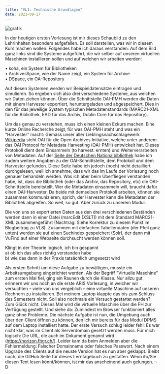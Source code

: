 ```yaml
---
title: "VL1: Technische Grundlagen"
date: 2021-09-17
---
```


![grafik](https://user-images.githubusercontent.com/90787878/133682181-b836dfb1-2e35-4bd6-83f3-ee5ece34b670.png)

In der heutigen ersten Vorlesung ist mir dieses Schaubild zu den Lehrinhalten besonders aufgefallen. Es soll darstellen, was wir in diesem Kurs machen wollen. Folgendes habe ich daraus verstanden:
Auf dem Bild ganz links sind die Systeme aufgeführt, die wir selber auf unseren virtuellen Maschinen installieren sollen und auf welchen wir arbeiten werden:

•	koha, ein System für Bibliotheken <br>
•	ArchivesSpace, wie der Name zeigt, ein System für Archive <br>
•	DSpace, ein OA-Repository <br>

Auf diesen Systemen werden wir Beispieldatensätze eintragen und simulieren. So ergeben sich also drei verschiedene Systeme, aus welchen wir Daten ziehen können. Über die Schnittstelle OAI-PMH werden die Daten mit einem Harvester exportiert, heruntergeladen und abgespeichert. Dies in den für das jeweilige System typischen Metadatenstandards (MARC21-XML für die Bibliothek, EAD für das Archiv, Dublin Core für das Repository). 

Um das genau zu verstehen, muss ich einen kleinen Exkurs machen. Eine kurze Online Recherche zeigt, für was OAI-PMH steht und was ein "Harvester" macht: Gemäss unser aller Lieblingsnachschlagewerk <a href="https://de.wikipedia.org/wiki/Open_Archives_Initiative">Wikipedia</a> steht OAI für die Open Archives Initiative, welche unter anderem das OAI Protocol for Metadata Harvesting (OAI-PMH) entwickelt hat. Dieses Protokoll dient dem Einsammeln (to harvest: ernten) und Weiterverarbeiten von Metadaten. 
Auf der <a href="https://www.dnb.de/DE/Professionell/Metadatendienste/Datenbezug/OAI/oai_node.html">Seite der Deutschen Nationalbibliothek</a> habe ich zudem weitere Angaben zu der OAI-Schnittstelle, dem Protokoll und dem Harvester gefunden. Diese Seite habe ich jedoch (noch) nicht detailliert durchgelesen, weil ich annehme, dass wir das im Laufe der Vorlesung noch genauer behandeln werden. Was ich aber beim Überfliegen verstanden habe, ist, dass die Bibliothek (oder das Archiv, das Repository, etc) die OAI-Schnittstelle bereitstellt. Wer die Metadaten einsammeln will, braucht dafür einen OAI-Harvester. Da beide mit demselben Protokoll arbeiten, können sie zusammen kommunizieren, sprich, der Harvester kann die Metadaten der Bibliothek abgreifen. So weit, so gut. Aber zurück zu unserem Modul.

Die von uns so exportierten Daten aus den drei verschiedenen Beständen werden dann in einer Datei (marcEdit (XSLT)) mit dem Standard MARC21-XML zusammengeführt (Nachtrag: Siehe Korrektur zu diesem Punkt im Blogbeitrag zu VL8). Zusammen mit einfachen Tabellendaten (der Pfeil ganz unten) werden sie auf einen Suchindex gespeichert (Solr), der dann mit VuFind auf einer Webseite durchsucht werden können soll.

Klingt in der Theorie logisch, ich bin gespannt <br>
a)	ob ich das alles richtig verstanden habe <br>
b)	wie das dann in der Praxis tatsächlich umgesetzt wird <br>


Als ersten Schritt um diese Aufgabe zu bewältigen, musste ein Arbeitsumgebung eingerichtet werden. Als der Begriff "Virtuelle Maschine" zum ersten Mal fiel, ging ein Raunen durch die Klasse. Nur allzu gut erinnern wir uns noch an die erste ARIS Vorlesung, in welcher wir versuchten – viele von uns vergeblich – eine virtuelle Maschine auf unseren Rechnern zu installieren. Bei meinem Laptop klappte das bis zum Schluss des Semesters nicht. Soll also nochmals ein Versuch gestartet werden? Zum Glück nicht. Dieses Mal wird die virtuelle Maschine über die FH zur Verfügung gestellt. Und siehe da: Zumindest im Browser funktioniert alles ganz ohne Probleme.
Die nächste Aufgabe ist nun, die Umgebung auch über den Client öffnen zu können, den ich mir bereits für das Modul DPMS auf dem Laptop installiert hatte. Der erste Versuch schlug leider fehl: Es war nicht klar, was im Client als Serverdomain gesetzt werden muss. Für mich logisch: Die URL, die auch im Dokument genannt wird (https://horizon.fhgr.ch/). Leider kam da beim Anmelden aber die Fehlermeldung: Falscher Domainname oder falsches Passwort. Nach einem Upgrade des Clients auf die neuste Version hat es nun aber geklappt.
Bleibt noch, die GitHub Seite für dieses Lerntagebuch zu gestalten. Wenn ihr/Sie diesen Text lesen könnt/können, ist mir das anscheinend auch gelungen. :-D

